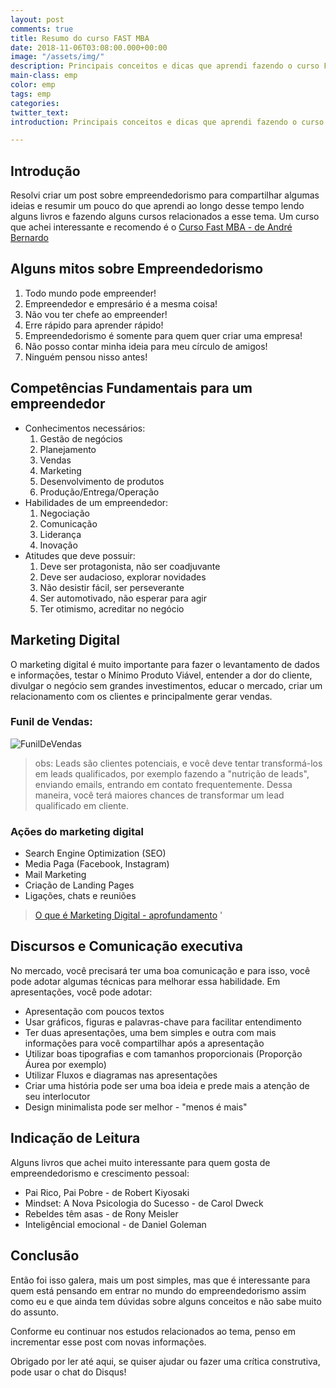 ```yaml
---
layout: post
comments: true
title: Resumo do curso FAST MBA
date: 2018-11-06T03:08:00.000+00:00
image: "/assets/img/"
description: Principais conceitos e dicas que aprendi fazendo o curso Fast MBA
main-class: emp
color: emp
tags: emp
categories: 
twitter_text: 
introduction: Principais conceitos e dicas que aprendi fazendo o curso Fast MBA

---
```

## Introdução

<!-- criar um link[Performance Web](https://willianjusten.com.br/series/#performance-web),  -->

Resolvi criar um post sobre empreendedorismo para compartilhar algumas ideias e resumir um pouco do que aprendi ao longo desse tempo lendo alguns livros e fazendo alguns cursos relacionados a esse tema.
Um curso que achei interessante e recomendo é o [Curso Fast MBA - de André Bernardo ](https://www.udemy.com/fast-mba/)


## Alguns mitos sobre Empreendedorismo

1. Todo mundo pode empreender!
2. Empreendedor e empresário é a mesma coisa!
3. Não vou ter chefe ao empreender!
4. Erre rápido para aprender rápido!
5. Empreendedorismo é somente para quem quer criar uma empresa!
6. Não posso contar minha ideia para meu círculo de amigos!
7. Ninguém pensou nisso antes!


## Competências Fundamentais para um empreendedor

- Conhecimentos necessários:
    1. Gestão de negócios
    2. Planejamento
    3. Vendas
    4. Marketing
    5. Desenvolvimento de produtos
    6. Produção/Entrega/Operação
- Habilidades de um empreendedor:
    1. Negociação
    2. Comunicação
    3. Liderança
    4. Inovação
- Atitudes que deve possuir:
    1. Deve ser protagonista, não ser coadjuvante
    2. Deve ser audacioso, explorar novidades
    3. Não desistir fácil, ser perseverante
    4. Ser automotivado, não esperar para agir
    5. Ter otimismo, acreditar no negócio

## Marketing Digital
O marketing digital é muito importante para fazer o levantamento de dados e informações, testar o Mínimo Produto Viável, entender a dor do cliente, divulgar o negócio sem grandes investimentos, educar o mercado, criar um relacionamento com os clientes e principalmente gerar vendas.

### Funil de Vendas:
![FunilDeVendas](/BlogFziliotti/assets/img/emp/funildevendas.png)

> obs: Leads são clientes potenciais, e você deve tentar transformá-los em leads qualificados, por exemplo fazendo a "nutrição de leads", enviando emails, entrando em contato frequentemente. Dessa maneira, você terá maiores chances de transformar um lead qualificado em cliente.

###  Ações do marketing digital
- Search Engine Optimization (SEO)
- Media Paga (Facebook, Instagram)
- Mail Marketing
- Criação de Landing Pages
- Ligações, chats e reuniões
 
 > [O que é Marketing Digital - aprofundamento](https://marketingdeconteudo.com/marketing-digital/) 
 '
## Discursos e Comunicação executiva
No mercado, você precisará ter uma boa comunicação e para isso, você pode adotar algumas técnicas para melhorar essa habilidade. Em apresentações, você pode adotar:

- Apresentação com poucos textos
- Usar gráficos, figuras e palavras-chave para facilitar entendimento
- Ter duas apresentações, uma bem simples e outra com mais informações para você compartilhar após a apresentação
- Utilizar boas tipografias e com tamanhos proporcionais (Proporção Áurea por exemplo)
- Utilizar Fluxos e diagramas nas apresentações
- Criar uma história pode ser uma boa ideia e prede mais a atenção de seu interlocutor
- Design minimalista pode ser melhor - "menos é mais"

## Indicação de Leitura
Alguns livros que achei muito interessante para quem gosta de empreendedorismo e crescimento pessoal:
- Pai Rico, Pai Pobre - de Robert Kiyosaki
- Mindset: A Nova Psicologia do Sucesso - de Carol Dweck
- Rebeldes têm asas - de Rony Meisler
- Inteligêncial emocional - de Daniel Goleman

## Conclusão

Então foi isso galera, mais um post simples, mas que é interessante para quem está pensando em entrar no mundo do empreendedorismo assim como eu e que ainda tem dúvidas sobre alguns conceitos e não sabe muito do assunto.

Conforme eu continuar nos estudos relacionados ao tema, penso em incrementar esse post com novas informações.

Obrigado por ler até aqui, se quiser ajudar ou fazer uma crítica construtiva, pode usar o chat do Disqus!